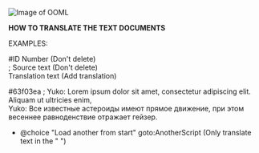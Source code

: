 ![Image of OOML](https://i.imgur.com/RRSuIp0.png)

**HOW TO TRANSLATE THE TEXT DOCUMENTS**

EXAMPLES:

#ID Number (Don't delete)<br />
; Source text (Don't delete)<br />
Translation text (Add translation)<br />

#63f03ea
; Yuko: Lorem ipsum dolor sit amet, consectetur adipiscing elit. Aliquam ut ultricies enim,<br />
Yuko: Все известные астероиды имеют прямое движение, при этом весеннее равноденствие отражает гейзер.

* @choice "Load another from start" goto:AnotherScript (Only translate text in the " ")
